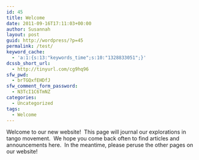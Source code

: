 ```yaml
---
id: 45
title: Welcome
date: 2011-09-16T17:11:03+00:00
author: Susannah
layout: post
guid: http://wordpress/?p=45
permalink: /test/
keyword_cache:
  - 'a:1:{s:13:"keywords_time";s:10:"1328833051";}'
dcssb_short_url:
  - http://tinyurl.com/cg9hq96
sfw_pwd:
  - brTGQxfEHDfJ
sfw_comment_form_password:
  - N3TcI1C6TmNZ
categories:
  - Uncategorized
tags:
  - Welcome
---
```

Welcome to our new website!  This page will journal our explorations in tango movement.  We hope you come back often to find articles and announcements here.  In the meantime, please peruse the other pages on our website!